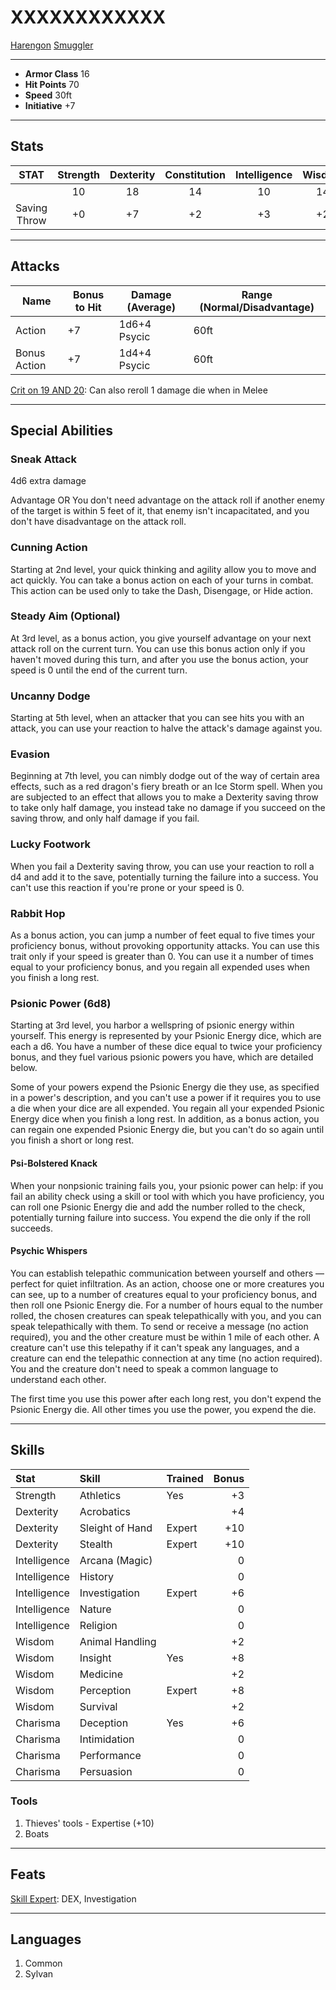 # XXXXXXXXXXXX
[Harengon]([https://5e.tools/races.html#shadar-kai_mpmm](https://5e.tools/races.html#harengon_mpmm)) 
[Smuggler](https://5e.tools/backgrounds.html#smuggler_gos)
___
- **Armor Class** 16
- **Hit Points** 70
- **Speed** 30ft
- **Initiative** +7
___
## Stats
|STAT|Strength|Dexterity|Constitution|Intelligence|Wisdom|Charisma|
|:---:|:---:|:---:|:---:|:---:|:---:|:---:|
||10|18|14|10|14|10|
|Saving Throw|+0|+7|+2|+3|+2|+0|
___
## Attacks
|Name|Bonus to Hit|Damage (Average)|Range (Normal/Disadvantage)|
|--|--|--|--|
|Action|+7|1d6+4 Psycic|60ft|
|Bonus Action|+7|1d4+4 Psycic|60ft|
[Crit on 19 AND 20](https://5e.tools/items.html#butcher's%20bib_egw): Can also reroll 1 damage die when in Melee
___
## Special Abilities
### Sneak Attack
4d6 extra damage 

Advantage OR You don't need advantage on the attack roll if another enemy of the target is within 5 feet of it, that enemy isn't incapacitated, and you don't have disadvantage on the attack roll.

### Cunning Action
Starting at 2nd level, your quick thinking and agility allow you to move and act quickly. You can take a bonus action on each of your turns in combat. This action can be used only to take the Dash, Disengage, or Hide action.

### Steady Aim (Optional)
At 3rd level, as a bonus action, you give yourself advantage on your next attack roll on the current turn. You can use this bonus action only if you haven't moved during this turn, and after you use the bonus action, your speed is 0 until the end of the current turn.

### Uncanny Dodge
Starting at 5th level, when an attacker that you can see hits you with an attack, you can use your reaction to halve the attack's damage against you.

### Evasion
Beginning at 7th level, you can nimbly dodge out of the way of certain area effects, such as a red dragon's fiery breath or an Ice Storm spell. When you are subjected to an effect that allows you to make a Dexterity saving throw to take only half damage, you instead take no damage if you succeed on the saving throw, and only half damage if you fail.

### Lucky Footwork
When you fail a Dexterity saving throw, you can use your reaction to roll a d4 and add it to the save, potentially turning the failure into a success. You can't use this reaction if you're prone or your speed is 0.

### Rabbit Hop
As a bonus action, you can jump a number of feet equal to five times your proficiency bonus, without provoking opportunity attacks. You can use this trait only if your speed is greater than 0. You can use it a number of times equal to your proficiency bonus, and you regain all expended uses when you finish a long rest.

### Psionic Power (6d8)
Starting at 3rd level, you harbor a wellspring of psionic energy within yourself. This energy is represented by your Psionic Energy dice, which are each a d6. You have a number of these dice equal to twice your proficiency bonus, and they fuel various psionic powers you have, which are detailed below.

Some of your powers expend the Psionic Energy die they use, as specified in a power's description, and you can't use a power if it requires you to use a die when your dice are all expended. You regain all your expended Psionic Energy dice when you finish a long rest. In addition, as a bonus action, you can regain one expended Psionic Energy die, but you can't do so again until you finish a short or long rest.

#### Psi-Bolstered Knack
When your nonpsionic training fails you, your psionic power can help: if you fail an ability check using a skill or tool with which you have proficiency, you can roll one Psionic Energy die and add the number rolled to the check, potentially turning failure into success. You expend the die only if the roll succeeds.

#### Psychic Whispers
You can establish telepathic communication between yourself and others — perfect for quiet infiltration. As an action, choose one or more creatures you can see, up to a number of creatures equal to your proficiency bonus, and then roll one Psionic Energy die. For a number of hours equal to the number rolled, the chosen creatures can speak telepathically with you, and you can speak telepathically with them. To send or receive a message (no action required), you and the other creature must be within 1 mile of each other. A creature can't use this telepathy if it can't speak any languages, and a creature can end the telepathic connection at any time (no action required). You and the creature don't need to speak a common language to understand each other.

The first time you use this power after each long rest, you don't expend the Psionic Energy die. All other times you use the power, you expend the die.
___
## Skills
|Stat|Skill|Trained|Bonus|
|:--|:--|--|--:|
|Strength|Athletics|Yes|+3|
|Dexterity|Acrobatics||+4|
|Dexterity|Sleight of Hand|Expert|+10|
|Dexterity|Stealth|Expert|+10|
|Intelligence|Arcana (Magic)||0|
|Intelligence|History||0|
|Intelligence|Investigation|Expert|+6|
|Intelligence|Nature||0|
|Intelligence|Religion||0|
|Wisdom|Animal Handling||+2|
|Wisdom|Insight|Yes|+8|
|Wisdom|Medicine||+2|
|Wisdom|Perception|Expert|+8|
|Wisdom|Survival||+2|
|Charisma|Deception|Yes|+6|
|Charisma|Intimidation||0|
|Charisma|Performance||0|
|Charisma|Persuasion||0|

### Tools
1) Thieves' tools - Expertise (+10)
2) Boats
___
## Feats
[Skill Expert](https://5e.tools/feats.html#skill%20expert_tce): DEX, Investigation
___
## Languages
1) Common
2) Sylvan 
